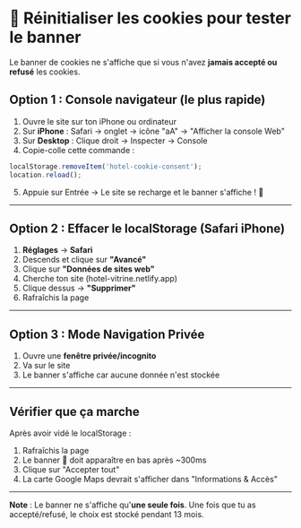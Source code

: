 # 🍪 Réinitialiser les cookies pour tester le banner

Le banner de cookies ne s'affiche que si vous n'avez **jamais accepté ou refusé** les cookies.

## Option 1 : Console navigateur (le plus rapide)

1. Ouvre le site sur ton iPhone ou ordinateur
2. Sur **iPhone** : Safari → onglet → icône "aA" → "Afficher la console Web"
3. Sur **Desktop** : Clique droit → Inspecter → Console
4. Copie-colle cette commande :

```javascript
localStorage.removeItem('hotel-cookie-consent');
location.reload();
```

5. Appuie sur Entrée → Le site se recharge et le banner s'affiche ! 🎉

---

## Option 2 : Effacer le localStorage (Safari iPhone)

1. **Réglages** → **Safari**
2. Descends et clique sur **"Avancé"**
3. Clique sur **"Données de sites web"**
4. Cherche ton site (hotel-vitrine.netlify.app)
5. Clique dessus → **"Supprimer"**
6. Rafraîchis la page

---

## Option 3 : Mode Navigation Privée

1. Ouvre une **fenêtre privée/incognito**
2. Va sur le site
3. Le banner s'affiche car aucune donnée n'est stockée

---

## Vérifier que ça marche

Après avoir vidé le localStorage :
1. Rafraîchis la page
2. Le banner 🍪 doit apparaître en bas après ~300ms
3. Clique sur "Accepter tout"
4. La carte Google Maps devrait s'afficher dans "Informations & Accès"

---

**Note** : Le banner ne s'affiche qu'**une seule fois**. Une fois que tu as accepté/refusé, le choix est stocké pendant 13 mois.
